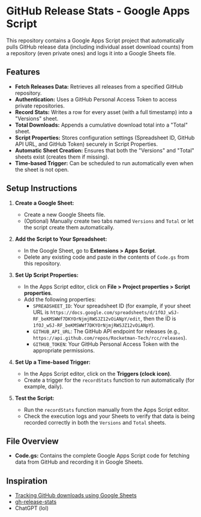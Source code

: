# GitHub Release Stats - Google Apps Script

This repository contains a Google Apps Script project that automatically pulls GitHub release data (including individual asset download counts) from a repository (even private ones) and logs it into a Google Sheets file.

## Features

- **Fetch Releases Data:** Retrieves all releases from a specified GitHub repository.
- **Authentication:** Uses a GitHub Personal Access Token to access private repositories.
- **Record Stats:** Writes a row for every asset (with a full timestamp) into a "Versions" sheet.
- **Total Downloads:** Appends a cumulative download total into a "Total" sheet.
- **Script Properties:** Stores configuration settings (Spreadsheet ID, GitHub API URL, and GitHub Token) securely in Script Properties.
- **Automatic Sheet Creation:** Ensures that both the "Versions" and "Total" sheets exist (creates them if missing).
- **Time-based Trigger:** Can be scheduled to run automatically even when the sheet is not open.

## Setup Instructions

1. **Create a Google Sheet:**
   - Create a new Google Sheets file.
   - (Optional) Manually create two tabs named `Versions` and `Total` or let the script create them automatically.

2. **Add the Script to Your Spreadsheet:**
   - In the Google Sheet, go to **Extensions > Apps Script**.
   - Delete any existing code and paste in the contents of `Code.gs` from this repository.

3. **Set Up Script Properties:**
   - In the Apps Script editor, click on **File > Project properties > Script properties**.
   - Add the following properties:
     - `SPREADSHEET_ID`: Your spreadsheet ID (for example, if your sheet URL is `https://docs.google.com/spreadsheets/d/1fOJ_wSJ-RF_beKMSWWf7DKYOrNjmjRWSJZ12vOiANpY/edit`, then the ID is `1fOJ_wSJ-RF_beKMSWWf7DKYOrNjmjRWSJZ12vOiANpY`).
     - `GITHUB_API_URL`: The GitHub API endpoint for releases (e.g., `https://api.github.com/repos/Rocketman-Tech/rcc/releases`).
     - `GITHUB_TOKEN`: Your GitHub Personal Access Token with the appropriate permissions.

4. **Set Up a Time-based Trigger:**
   - In the Apps Script editor, click on the **Triggers (clock icon)**.
   - Create a trigger for the `recordStats` function to run automatically (for example, daily).

5. **Test the Script:**
   - Run the `recordStats` function manually from the Apps Script editor.
   - Check the execution logs and your Sheets to verify that data is being recorded correctly in both the `Versions` and `Total` sheets.

## File Overview

- **Code.gs:** Contains the complete Google Apps Script code for fetching data from GitHub and recording it in Google Sheets.

## Inspiration

- [Tracking GitHub downloads using Google Sheets](https://jpassing.com/2021/04/17-tracking-github-downloads-using-google-sheets/)
- [gh-release-stats](https://github.com/RamiAwar/gh-release-stats/blob/main/index.html)
- ChatGPT (lol)
